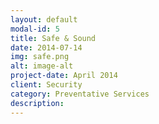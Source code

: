 ```yaml
---
layout: default
modal-id: 5
title: Safe & Sound
date: 2014-07-14
img: safe.png
alt: image-alt
project-date: April 2014
client: Security
category: Preventative Services
description:
---
```

